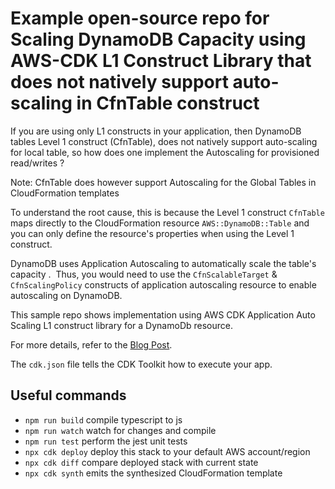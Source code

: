 # Example open-source repo for Scaling DynamoDB Capacity using AWS-CDK L1 Construct Library that does not natively support auto-scaling in CfnTable construct

If you are using only L1 constructs in your application, then DynamoDB tables Level 1 construct (CfnTable), does not natively support auto-scaling for local table, so how does one implement the Autoscaling for provisioned read/writes ? 

Note: CfnTable  does however support Autoscaling for the Global Tables in CloudFormation templates

To understand the root cause, this is because the Level 1 construct `CfnTable` maps directly to the CloudFormation resource `AWS::DynamoDB::Table` and you can only define the resource's properties when using the Level 1 construct. 

DynamoDB uses Application Autoscaling to automatically scale the table's capacity . 
Thus, you would need to use the `CfnScalableTarget` & `CfnScalingPolicy` constructs of application autoscaling resource to enable autoscaling on DynamoDB.

This sample repo shows implementation using AWS CDK Application Auto Scaling L1 construct library for a DynamoDb resource.

For more details, refer to the [Blog Post](https://vivek-aws.medium.com/scaling-dynamodb-capacity-using-aws-cdk-l1-construct-library-that-does-not-natively-support-cf3ace6d041d).


The `cdk.json` file tells the CDK Toolkit how to execute your app.

## Useful commands

* `npm run build`   compile typescript to js
* `npm run watch`   watch for changes and compile
* `npm run test`    perform the jest unit tests
* `npx cdk deploy`  deploy this stack to your default AWS account/region
* `npx cdk diff`    compare deployed stack with current state
* `npx cdk synth`   emits the synthesized CloudFormation template
